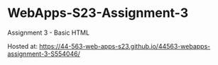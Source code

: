 # WebApps-S23-Assignment-3
Assignment 3 - Basic HTML

Hosted at: https://44-563-web-apps-s23.github.io/44563-webapps-assignment-3-S554046/
